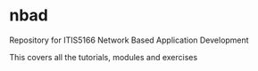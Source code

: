 # nbad
Repository for ITIS5166 Network Based Application Development

This covers all the tutorials, modules and exercises
